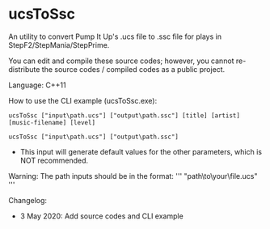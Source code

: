 # ucsToSsc
An utility to convert Pump It Up's .ucs file to .ssc file for plays in StepF2/StepMania/StepPrime. 

You can edit and compile these source codes; however, you cannot re-distribute the source codes / compiled codes as a public project. 

Language: C++11

How to use the CLI example (ucsToSsc.exe):
```
ucsToSsc ["input\path.ucs"] ["output\path.ssc"] [title] [artist] [music-filename] [level]
```
```
ucsToSsc ["input\path.ucs"] ["output\path.ssc"]
```
- This input will generate default values for the other parameters, which is NOT recommended.

Warning: The path inputs should be in the format:
'''
"path\to\your\file.ucs"
'''

Changelog:
- 3 May 2020: Add source codes and CLI example
